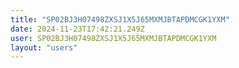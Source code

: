 ```yaml
---
title: "SP02BJ3H07498ZXSJ1X5J65MXMJBTAPDMCGK1YXM"
date: 2024-11-23T17:42:21.249Z
user: SP02BJ3H07498ZXSJ1X5J65MXMJBTAPDMCGK1YXM
layout: "users"
---
```

    